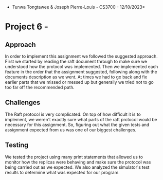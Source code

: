 
* Tunwa Tongtawee & Joseph Pierre-Louis - CS3700 - 12/10/2023*
# Project 6 - 


## Approach

In order to implement this assignment we followed the suggested approach. First we started by reading the raft document through to make sure we understood how the protocol was implemented. Then we implemented each feature in the order that the assignment suggested, following along with the documents description as we went. At times we had to go back and fix earlier parts that we missed or messed up but generally we tried not to go too far off the recommended path. 
 

## Challenges

The Raft protocol is very complicated. On top of how difficult it is to implement, we weren't exactly sure what parts of the raft protocol would be necessary for this assignment. So, figuring out what the given tests and assignment expected from us was one of our biggest challenges.

## Testing

We tested the project using many print statements that allowed us to monitor how the replicas were behaving and make sure the protocol was being carried out as we expected. We also analyzed the simulator's test results to determine what was expected for our program.

